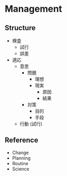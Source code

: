 # Management

## Structure

-   検査
    -   試行
    -   誤差
-   適応
    -   意思
        -   問題
            -   理想
            -   現実
                -   原因
                -   結果
        -   対策
            -   目的
            -   手段
    -   行動 (試行)

## Reference

-   Change
-   Planning
-   Routine
-   Science
